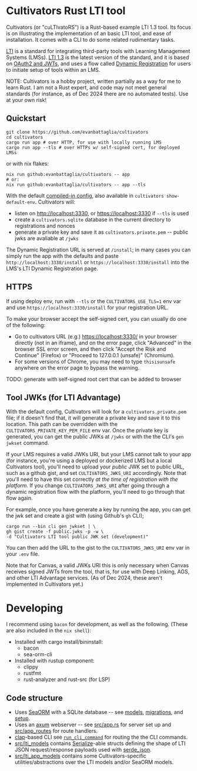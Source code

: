 # Cultivators Rust LTI tool

Cultivators (or "cuLTIvatoRS") is a Rust-based example LTI 1.3 tool. Its focus is on illustrating the implementation of an basic LTI tool, and ease of installation. It comes with a CLI to do some related rudimentary tasks.

[LTI](https://www.imsglobal.org/activity/learning-tools-interoperability) is a standard for integrating third-party tools with Learning Management Systems (LMSs). [LTI 1.3](https://www.imsglobal.org/spec/lti/v1p3) is the latest version of the standard, and it is based on [OAuth2 and JWTs](https://www.imsglobal.org/spec/security/v1p0), and uses a flow called [Dynamic Registration](https://www.imsglobal.org/spec/security/v1p0/#dynamic-registration) for users to initiate setup of tools within an LMS.

NOTE: Cultivators is a hobby project, written partially as a way for me to learn Rust. I am not a Rust expert, and code may not meet general standards (for instance, as of Dec 2024 there are no automated tests). Use at your own risk!

## Quickstart

```
git clone https://github.com/evanbattaglia/cultivators
cd cultivators
cargo run app # over HTTP, for use with locally running LMS
cargo run app --tls # over HTTPs w/ self-signed cert, for deployed LMSs
```

or with nix flakes:

```
nix run github:evanbattaglia/cultivators -- app
# or:
nix run github:evanbattaglia/cultivators -- app --tls
```

With the default [compiled-in config](default.env), also available in `cultivators show-default-env`. Cultivators will:
* listen on [http://localhost:3330](http://localhost:3330/), or [https://localhost:3330](https://localhost:3330/) if `--tls` is used
* create a `cultivators.sqlite` database in the current directory to registrations and nonces
* generate a private key and save it as `cultivators.private.pem` -- public jwks are avaliable at `/jwks`
 
The Dynamic Registration URL is served at `/install`; in many cases you can simply run the app with the defaults and paste `http://localhost:3330/install` or `https://localhost:3330/install` into the LMS's LTI Dynamic Registration page.

## HTTPS
If using deploy env, run with `--tls` or the `CULTIVATORS_USE_TLS=1` env var and use `https://localhost:3330/install` for your registration URL.

To make your browser accept the self-signed cert, you can usually do one of the following:
* Go to cultivators URL (e.g.) [https://localhost:3330/](https://localhost:3330/) in your browser directly (not in an iframe), and on the error page, click "Advanced" in the browser SSL error screen, and then click "Accept the Risk and Continue" (Firefox) or "Proceed to 127.0.0.1 (unsafe)" (Chromium).
* For some versions of Chrome, you may need to type `thisisunsafe` anywhere on the error page to bypass the warning.

TODO: generate with self-signed root cert that can be added to browser

## Tool JWKs (for LTI Advantage)
With the default config, Cultivators will look for a `cultivators.private.pem`
file; if it doesn't find that, it will generate a private key and save it to
this location. This path can be overridden with the
`CULTIVATORS_PRIVATE_KEY_PEM_FILE` env var. Once the private key is generated,
you can get the public JWKs at `/jwks` or with the the CLI's `gen jwkset`
command.

If your LMS requires a valid JWKs URI, but your LMS cannot talk to your app
(for instance, you're using a deployed or dockerized LMS but a local
Cultivators tool), you'll need to upload your *public* JWK set to public URL,
such as a github gist, and set `CULTIVATORS_JWKS_URI` accordingly. Note that
you'll need to have this set correctly _at the time of registration with the
platform_. If you change `CULTIVATORS_JWKS_URI` after going through a dynamic
registration flow with the platform, you'll need to go through that flow
again.

For example, once you have generate a key by running the app, you can get the
jwk set and create a gist with (using Github's `gh` CLI);

```
cargo run --bin cli gen jwkset | \
gh gist create -f public.jwks -p -w \
-d "Cultivators LTI tool public JWK set (development)"
```

You can then add the URL to the gist to the `CULTIVATORS_JWKS_URI` env var in
your `.env` file.

Note that for Canvas, a valid JWKs URI this is only necessary when Canvas receives signed JWTs from the tool, that is, for use with Deep Linking, AGS, and other LTI Advantage services. (As of Dec 2024, these aren't implemented in Cultivators yet.)

# Developing

I recommend using `bacon` for development, as well as the following. (These are also included in the `nix shell`):

* Installed with cargo install/bininstall:
  * bacon
  * sea-orm-cli
* Installed with rustup component:
  * clippy
  * rustfmt
  * rust-analyzer and rust-src (for LSP)

## Code structure
* Uses [SeaORM](https://www.sea-ql.org/SeaORM/) with a SQLite database -- see [models](./entity), [migrations](./migration), and [setup](src/seaorm_setup.rs).
* Uses an [axum](https://github.com/tokio-rs/axum) webserver -- see [src/app.rs](./src/app.rs) for server set up and [src/app_routes](./src/app_routes) for route handlers.
* [clap](https://github.com/clap-rs/clap)-based CLI see [`run_cli_command`](src/cli/mod.rs) for routing the the CLI commands.
* [src/lti_models](./src/lti_models) contains [Serialize](https://docs.rs/serde/latest/serde/trait.Serialize.html)-able structs defining the shape of LTI JSON request/response payloads used with [serde_json](https://docs.rs/serde_json/latest/serde_json/).
* [src/lti_app_models](./src/lti_app_models) contains some Cultivators-specific utilities/abstractions over the LTI models and/or SeaORM models.
